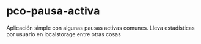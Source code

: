# pco-pausa-activa
Aplicación simple con algunas pausas activas comunes.  Lleva estadísticas por usuario en localstorage entre otras cosas
